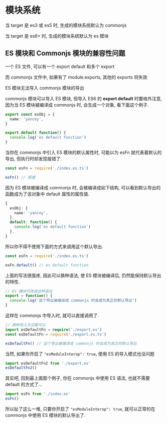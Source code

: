 # 模块系统

当 target 是 es3 或 es5 时, 生成的模块系统默认为 commonjs

当 target 是 es6+ 时, 生成的模块系统默认为 es 模块

## ES 模块和 Commonjs 模块的兼容性问题

一个 ES 文件, 可以有一个 export default 和多个 export

而 commonjs 文件中, 如果有了 module.exports, 其他的 exports 将失效

ES 模块无法导入 commonjs 模块的导出

commonjs 模块可以导入 ES 模块, 但导入 ES6 的 **export default** 时要格外注意,
因为当 ES 模块被编译成 commonjs 时, 会生成一个对象, 看下面这个例子.

```ts
export const esObj = {
  name: 'yancey',
}

export default function() {
  console.log('es default function')
}
```

当你在 commonjs 中引入 ES 模块的默认属性时, 可能以为 esFn 就代表着默认的导出, 但执行时却发现报错了.

```ts
const esFn = require('./index.es.ts')

esFn() // 报错
```

因为 ES 模块被编译成 commonjs 时, 会被编译成如下结构, 可以看到默认导出的函数成为了该对象中 default 属性的属性值.

```ts
{
  esObj: {
    name: 'yancey',
  },
  default: function() {
    console.log('es default function')
  },
}
```

所以你不得不使用下面的方式来调用这个默认导出.

```ts
const esFn = require('./index.es.ts')

esFn.default() // es default function
```

上面的写法很蛋疼, 因此可以换种语法, 使 ES 模块被编译后, 仍然能保持默认导出的特性.

```ts
// ES 模块可改成这种语法
export = function() {
  console.log('这个导出被编译成 commonjs 时会成为真正的默认导出')
}
```

这样在 commonjs 中导入时, 就可以直接调用了.

```ts
// 两种导入方式都可以
import esDefaultFn = require('./export.es')
const esDefaultFn = require('./export.es.ts')

esDefaultFn() // 这个导出被编译成 commonjs 时会成为真正的默认导出
```

当然, 如果你开启了 `"esModuleInterop": true`, 使用 ES 的导入模式也没问题

```ts
import esDefaultFn2 from './export.es'
esDefaultFn2()
```

其实吧, 回到最上面那个例子, 你在 commonjs 中使用 ES 语法, 也就不需要 default 的方式了...

```ts
import esFn from './index.es'
esFn()
```

所以扯了这么一堆, 只要你开启了 `"esModuleInterop": true`, 就可以正常的在 commonjs 中使用 ES 模块的默认导出了.
